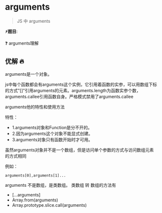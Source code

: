 # arguments

> JS 中 arguments

**⚡题目**:

❓ arguments理解

## 优解 🔥

arguments是一个对象。

js中每个函数都会有arguments这个实例，它引用着函数的实参，可以用数组下标的方式"[]"引用arguments的元素。arguments.length为函数实参个数，arguments.callee引用函数自身。严格模式禁用了arguments.callee

arguments他的特性和使用方法

特性：

- 1.arguments对象和Function是分不开的。
- 2.因为arguments这个对象不能显式创建。
- 3.arguments对象只有函数开始时才可用。

虽然arguments对象并不是一个数组，但是访问单个参数的方式与访问数组元素的方式相同

例如：

`arguments[0],arguments[1]...`

arguments 不是数组，是类数组。
类数组 转 数组的方法有

- [...arguments]
- Array.from(arguments)
- Array.prototype.slice.call(arguments)
